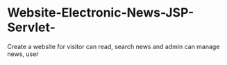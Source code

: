 # Website-Electronic-News-JSP-Servlet-
Create a website for visitor can read, search news and admin can manage news, user
